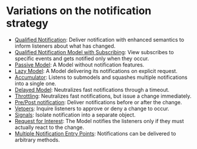 # Variations on the notification strategy

   * [Qualified Notification](qualified_notification.md): Deliver notification with enhanced semantics to inform listeners about what has changed.
   * [Qualified Notification Model with Subscribing](50_qualified_notification_model_with_subscribing.md): View subscribes to specific events and gets notified only when they occur.
   * [Passive Model](07_passive_model.md): A Model without notification features.
   * [Lazy Model](lazy_model.md): A Model delivering its notifications on explicit request.
   * [Accumulator](35_accumulator.md): Listens to submodels and squashes multiple notifications into a single one.
   * [Delayed Model](40_delayed_model.md): Neutralizes fast notifications through a timeout.
   * [Throttling](41_throttling.md): Neutralizes fast notifications, but issue a change immediately.
   * [Pre/Post notification](47_pre_post_notification.md): Deliver notifications before or after the change.
   * [Vetoers](48_vetoers.md): Inquire listeners to approve or deny a change to occur.
   * [Signals](49_signals.md): Isolate notification into a separate object.
   * [Request for Interest](60_request_for_interest.md): The Model notifies the listeners only if they must actually react to the change.
   * [Multiple Notification Entry Points](multiple_notification_entry_points.md): Notifications can be delivered to arbitrary methods.

